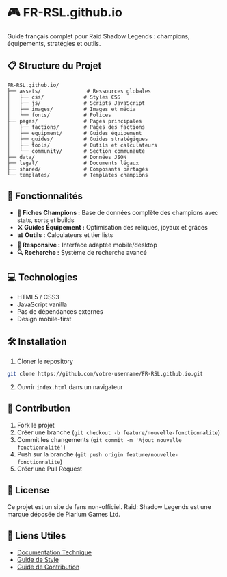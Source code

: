 # 🎮 FR-RSL.github.io

Guide français complet pour Raid Shadow Legends : champions, équipements, stratégies et outils.

## 📋 Structure du Projet

```
FR-RSL.github.io/
├── assets/               # Ressources globales
│   ├── css/             # Styles CSS
│   ├── js/              # Scripts JavaScript
│   ├── images/          # Images et média
│   └── fonts/           # Polices
├── pages/               # Pages principales
│   ├── factions/        # Pages des factions
│   ├── equipment/       # Guides équipement
│   ├── guides/          # Guides stratégiques
│   ├── tools/           # Outils et calculateurs
│   └── community/       # Section communauté
├── data/                # Données JSON
├── legal/               # Documents légaux
├── shared/              # Composants partagés
└── templates/           # Templates champions
```

## 🚀 Fonctionnalités

- **🦸 Fiches Champions :** Base de données complète des champions avec stats, sorts et builds
- **⚔️ Guides Équipement :** Optimisation des reliques, joyaux et grâces
- **📊 Outils :** Calculateurs et tier lists
- **📱 Responsive :** Interface adaptée mobile/desktop
- **🔍 Recherche :** Système de recherche avancé

## 💻 Technologies

- HTML5 / CSS3
- JavaScript vanilla
- Pas de dépendances externes
- Design mobile-first

## 🛠️ Installation

1. Cloner le repository
```bash
git clone https://github.com/votre-username/FR-RSL.github.io.git
```

2. Ouvrir `index.html` dans un navigateur

## 📝 Contribution

1. Fork le projet
2. Créer une branche (`git checkout -b feature/nouvelle-fonctionnalite`)
3. Commit les changements (`git commit -m 'Ajout nouvelle fonctionnalité'`)
4. Push sur la branche (`git push origin feature/nouvelle-fonctionnalite`)
5. Créer une Pull Request

## 📄 License

Ce projet est un site de fans non-officiel. Raid: Shadow Legends est une marque déposée de Plarium Games Ltd.

## 🔗 Liens Utiles

- [Documentation Technique](docs/README.md)
- [Guide de Style](docs/STYLE_GUIDE.md)
- [Guide de Contribution](CONTRIBUTING.md)